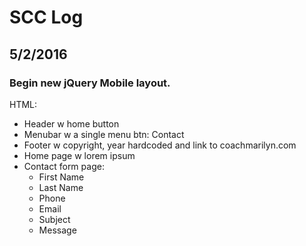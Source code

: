 # SCC Log

## 5/2/2016
### Begin new jQuery Mobile layout.
HTML: 
- Header w home button
- Menubar w a single menu btn: Contact
- Footer w copyright, year hardcoded and link to coachmarilyn.com
- Home page w lorem ipsum
- Contact form page: 
  - First Name
  - Last Name
  - Phone
  - Email
  - Subject
  - Message